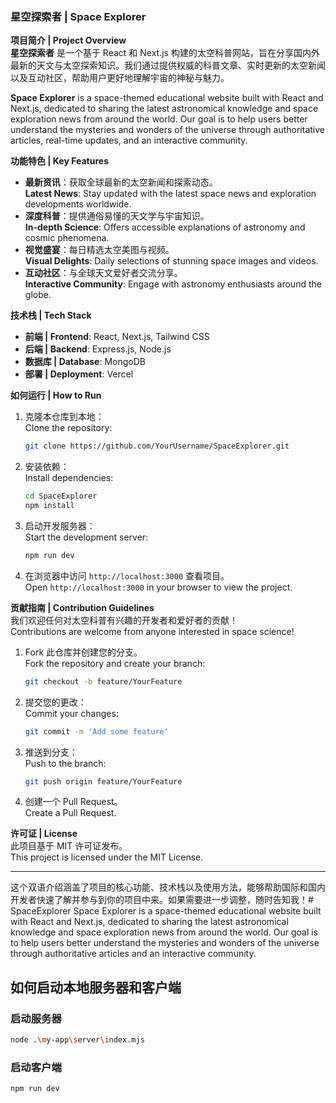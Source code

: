 ### **星空探索者 | Space Explorer**

**项目简介 | Project Overview**  
**星空探索者** 是一个基于 React 和 Next.js 构建的太空科普网站，旨在分享国内外最新的天文与太空探索知识。我们通过提供权威的科普文章、实时更新的太空新闻以及互动社区，帮助用户更好地理解宇宙的神秘与魅力。

**Space Explorer** is a space-themed educational website built with React and Next.js, dedicated to sharing the latest astronomical knowledge and space exploration news from around the world. Our goal is to help users better understand the mysteries and wonders of the universe through authoritative articles, real-time updates, and an interactive community.

**功能特色 | Key Features**  
- **最新资讯**：获取全球最新的太空新闻和探索动态。  
  **Latest News**: Stay updated with the latest space news and exploration developments worldwide.
- **深度科普**：提供通俗易懂的天文学与宇宙知识。  
  **In-depth Science**: Offers accessible explanations of astronomy and cosmic phenomena.
- **视觉盛宴**：每日精选太空美图与视频。  
  **Visual Delights**: Daily selections of stunning space images and videos.
- **互动社区**：与全球天文爱好者交流分享。  
  **Interactive Community**: Engage with astronomy enthusiasts around the globe.

**技术栈 | Tech Stack**  
- **前端 | Frontend**: React, Next.js, Tailwind CSS
- **后端 | Backend**: Express.js, Node.js
- **数据库 | Database**: MongoDB
- **部署 | Deployment**: Vercel

**如何运行 | How to Run**  <waiting for implement>
1. 克隆本仓库到本地：  
   Clone the repository:
   ```bash
   git clone https://github.com/YourUsername/SpaceExplorer.git
   ```

2. 安装依赖：  
   Install dependencies:
   ```bash
   cd SpaceExplorer
   npm install
   ```

3. 启动开发服务器：  
   Start the development server:
   ```bash
   npm run dev
   ```

4. 在浏览器中访问 `http://localhost:3000` 查看项目。  
   Open `http://localhost:3000` in your browser to view the project.

**贡献指南 | Contribution Guidelines**  
我们欢迎任何对太空科普有兴趣的开发者和爱好者的贡献！  
Contributions are welcome from anyone interested in space science!

1. Fork 此仓库并创建您的分支。  
   Fork the repository and create your branch:
   ```bash
   git checkout -b feature/YourFeature
   ```

2. 提交您的更改：  
   Commit your changes:
   ```bash
   git commit -m 'Add some feature'
   ```

3. 推送到分支：  
   Push to the branch:
   ```bash
   git push origin feature/YourFeature
   ```

4. 创建一个 Pull Request。  
   Create a Pull Request.

**许可证 | License**  
此项目基于 MIT 许可证发布。  
This project is licensed under the MIT License.

---

这个双语介绍涵盖了项目的核心功能、技术栈以及使用方法，能够帮助国际和国内开发者快速了解并参与到你的项目中来。如果需要进一步调整，随时告知我！# SpaceExplorer
Space Explorer is a space-themed educational website built with React and Next.js, dedicated to sharing the latest astronomical knowledge and space exploration news from around the world. Our goal is to help users better understand the mysteries and wonders of the universe through authoritative articles and an interactive community.

## 如何启动本地服务器和客户端

### 启动服务器
```bash
node .\my-app\server\index.mjs
```

### 启动客户端
```bash
npm run dev
```

